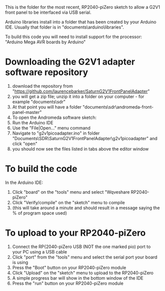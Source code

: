 This is the folder for the most recent, RP2040-piZero sketch to allow a G2V1 front panel to be interfaced via USB serial. 





Arduino libraries install into a folder that has been created by your Arduino IDE. Usually that folder is in "documents\arduino\libraries".

To build this code you will need to install support for the processor: "Arduino Mega AVR boards by Arduino"




Downloading the G2V1 adapter software repository
================================================
1. download the repository from "https://github.com/laurencebarker/SaturnG2V1FrontPanelAdapter"
2. you will get a zip file; unzip it into a folder on your computer - for example "documents\sdr"
3. At that point you will have a folder "documents\sdr\andromeda-front-panel-master"
5. To open the Andromeda software sketch:
6. Run the Arduino IDE
7. Use the "File|Open..." menu command
8. Navigate to "g2v1picoadapter.ino" in folder "Documents\SDR\SaturnG2V1FrontPanelAdapter\g2v1picoadapter" and click "open"
9. you should now see the files listed in tabs above the editor window




To build the code
=================
In the Arduino IDE:
1. Click "board" on the "tools" menu and select "Wqveshare RP2040-piZero"
2. Click "Verify/compile" on the "sketch" menu to compile
3. (this will take around a minute and should result in a message saying the % of program space used)


To upload to your RP2040-piZero
=========================
1. Connect the RP{2040-piZero USB (NOT the one marked pio) port to your PC using a USB cable
2. Click "port" from the "tools" menu and select the serial port your board is using
3. Press the "Boot" button on your RP2040-piZero module
4. Click "Upload" on the "sketch" menu to upload to the RP2040-piZero
5. A simple progress bar will show in the bottom window of the IDE
6. Press the "run" button on your RP2040-piZero module